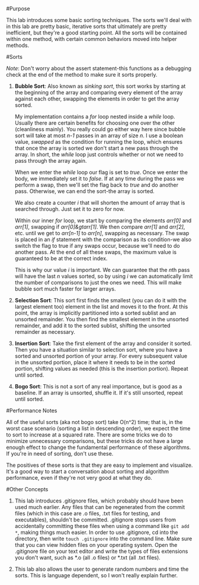 #Purpose

This lab introduces some basic sorting techniques.  The sorts we'll deal with in this lab are pretty basic, iterative sorts that ultimately are pretty inefficient, but they're a good starting point. All the sorts will be contained within one method, with certain common behaviors moved into helper methods.

#Sorts

*Note*: Don't worry about the assert statement-this functions as a debugging check at the end of the method to make sure it sorts properly.  

1. **Bubble Sort**: Also known as *sinking sort*, this sort works by starting at the beginning of the array and comparing every element of the array against each other, swapping the elements in order to get the array sorted.

	My implementation contains a *for* loop nested inside a *while* loop.  Usually there are certain benefits for choosing one over the other (cleanliness mainly).  You really could go either way here since bubble sort will take at most *n-1* passes in an array of size *n*.  I use a boolean value, *swapped* as the condition for running the loop, which ensures that once the array is sorted we don't start a new pass through the array.  In short, the *while* loop just controls whether or not we need to pass through the array again.
	
	When we enter the *while* loop our flag is set to *true*.  Once we enter the body, we immediately set it to *false*.  If at any time during the pass we perform a swap, then we'll set the flag back to *true* and do another pass.  Otherwise, we can end the sort-the array is sorted.
	
	We also create a counter *i* that will shorten the amount of array that is searched through.  Just set it to zero for now.  
	
	Within our inner *for* loop, we start by comparing the elements *arr[0]* and *arr[1]*, swapping if *arr[0]&gtarr[1]*.  We then compare *arr[1]* and *arr[2]*, etc. until we get to *arr[n-1]* to *arr[n]*, swapping as necessary. The swap is placed in an *if* statement with the comparison as its condition-we also switch the flag to true if any swaps occur, because we'll need to do another pass.  At the end of all these swaps, the maximum value is guaranteed to be at the correct index.  
	
	This is why our value *i* is important.  We can guarantee that the *n*th pass will have the last $n$ values sorted, so by using *i* we can automatically limit the number of comparisons to just the ones we need.  This will make bubble sort much faster for larger arrays.
	

2. **Selection Sort**:  This sort first finds the smallest (you can do it with the largest element too) element in the list and moves it to the front.  At this point, the array is implicitly partitioned into a sorted sublist and an unsorted remainder.  You then find the smallest element in the unsorted remainder, and add it to the sorted sublist, shifting the unsorted remainder as necessary.  

3. **Insertion Sort**: Take the first element of the array and consider it sorted.  Then you have a situation similar to selection sort, where you have a sorted and unsorted portion of your array.  For every subsequent value in the unsorted portion, place it where it needs to be in the sorted portion, shifting values as needed (this is the insertion portion).  Repeat until sorted.

4. **Bogo Sort**: This is not a sort of any real importance, but is good as a baseline.  If an array is unsorted, shuffle it.  If it's still unsorted, repeat until sorted.  

#Performance Notes

All of the useful sorts (aka not bogo sort) take O(n^2) time; that is, in the worst case scenario (sorting a list in descending order), we expect the time to sort to increase at a squared rate.  There are some tricks we do to minimize unnecessary comparisons, but these tricks do not have a large enough effect to change the fundamental performance of these algorithms.  If you're in need of sorting, don't use these.

The positives of these sorts is that they are easy to implement and visualize.  It's a good way to start a conversation about sorting and algorithm performance, even if they're not very good at what they do.

#Other Concepts

1. This lab introduces .gitignore files, which probably should have been used much earlier.  Any files that can be regenerated from the commit files (which in this case are .o files, .txt files for testing, and executables), shouldn't be committed.  .gitignore stops users from accidentally committing these files when using a command like `git add *`, making things much easier.  In order to use .gitignore, cd into the directory, then write `touch .gitignore` into the command line.  Make sure that you can view hidden files on your operating system.  Open the .gitignore file on your text editor and write the types of files extensions you don't want, such as *.o (all .o files) or *.txt (all .txt files).

2. This lab also allows the user to generate random numbers and time the sorts.  This is language dependent, so I won't really explain further.